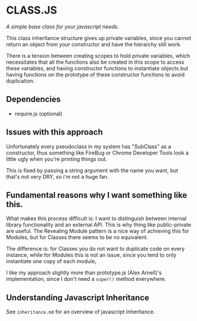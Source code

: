 # CLASS.JS

*A simple base class for your javascript needs.*

This class inheritance structure gives up private variables,
since you cannot return an object from your constructor and
have the hierarchy still work.

There is a tension between creating scopes to hold private variables,
 which necessitates that all the functions also be created in this scope
 to access these variables, and
having constructor functions to instantiate objects but having functions
 on the prototype of these constructor functions to avoid duplication.

## Dependencies

- require.js (optional)

## Issues with this approach

Unfortunately every pseudoclass in my system has "SubClass" as a constructor, 
thus something like FireBug or Chrome Developer Tools look a little ugly
when you're printing things out.

This is fixed by passing a string argument with the name you want, but that's not very DRY, so i'm not a huge fan.

## Fundamental reasons why I want something like this.

What makes this process difficult is: I want to distinguish between internal
library functionality and an external API. This is why thing like public-private
are useful. The Revealing Module pattern is a nice way of achieving this for
Modules, but for Classes there seems to be no equivalent.

The difference is: for Classes you do not want to duplicate code on every instance,
while for Modules this is not an issue, since you tend to only instantiate one copy
of each module,

I like my approach slightly more than prototype.js (Alex Arnell)'s implementation,
since I don't need a `super()` method everywhere.

## Understanding Javascript Inheritance

See `inheritance.md` for an overview of javascript inheritance.